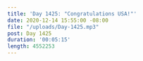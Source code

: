```yaml
---
title: 'Day 1425: "Congratulations USA!"'
date: 2020-12-14 15:55:00 -08:00
file: "/uploads/Day-1425.mp3"
post: Day 1425
duration: '00:05:15'
length: 4552253
---
```


